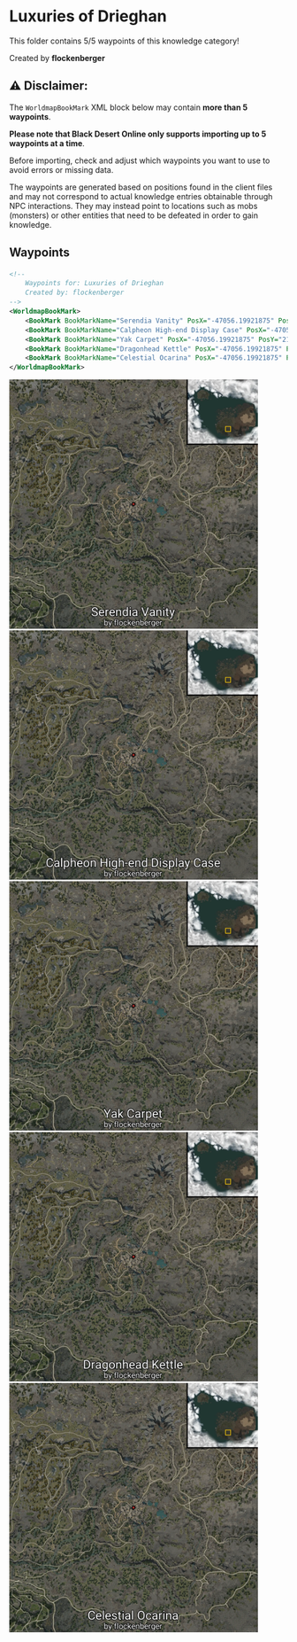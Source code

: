 # Luxuries of Drieghan

This folder contains 5/5 waypoints of this knowledge category!


Created by **flockenberger**

## ⚠️ Disclaimer:
The `WorldmapBookMark` XML block below may contain **more than 5 waypoints**.

**Please note that Black Desert Online only supports importing up to 5 waypoints at a time**.

Before importing, check and adjust which waypoints you want to use to avoid errors or missing data.

The waypoints are generated based on positions found in the client files and may not correspond to actual knowledge entries obtainable through NPC interactions.
They may instead point to locations such as mobs (monsters) or other entities that need to be defeated in order to gain knowledge.

## Waypoints
```xml
<!--
    Waypoints for: Luxuries of Drieghan
    Created by: flockenberger
-->
<WorldmapBookMark>
    <BookMark BookMarkName="Serendia Vanity" PosX="-47056.19921875" PosY="21948.400390625" PosZ="-404701.0" />
    <BookMark BookMarkName="Calpheon High-end Display Case" PosX="-47056.19921875" PosY="21948.400390625" PosZ="-404701.0" />
    <BookMark BookMarkName="Yak Carpet" PosX="-47056.19921875" PosY="21948.400390625" PosZ="-404701.0" />
    <BookMark BookMarkName="Dragonhead Kettle" PosX="-47056.19921875" PosY="21948.400390625" PosZ="-404701.0" />
    <BookMark BookMarkName="Celestial Ocarina" PosX="-47056.19921875" PosY="21948.400390625" PosZ="-404701.0" />
</WorldmapBookMark>
```

<img src="./Luxuries of Drieghan_Serendia Vanity_Preview.webp" width="450"/> <img src="./Luxuries of Drieghan_Calpheon High-end Display Case_Preview.webp" width="450"/> <img src="./Luxuries of Drieghan_Yak Carpet_Preview.webp" width="450"/> <img src="./Luxuries of Drieghan_Dragonhead Kettle_Preview.webp" width="450"/> <img src="./Luxuries of Drieghan_Celestial Ocarina_Preview.webp" width="450"/> 